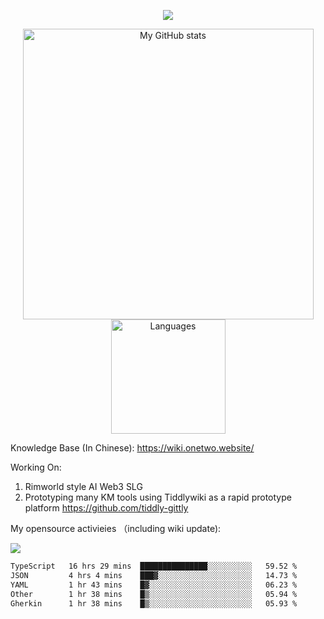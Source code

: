 <a href="https://github.com/linonetwo">
    <p align="center">
        <img src="https://github-profile-trophy.vercel.app/?username=linonetwo&column=7&theme=onedark"/>
    </p>
</a>
<a align="center" href="https://github.com/linonetwo">
  <p align="center">
    <img src="https://github-readme-stats.vercel.app/api?username=linonetwo&show_icons=true&count_private=true" alt="My GitHub stats" width="465"/>
    <img src="https://github-readme-stats.vercel.app/api/top-langs/?username=linonetwo&layout=compact&langs_count=10" alt="Languages" height="183">
  </p>
</a>

Knowledge Base (In Chinese): https://wiki.onetwo.website/

Working On: 

1. Rimworld style AI Web3 SLG
1. Prototyping many KM tools using Tiddlywiki as a rapid prototype platform https://github.com/tiddly-gittly

My opensource activieies （including wiki update):

![](https://visitor-badge.glitch.me/badge?page_id=linonetwo.linonetwo)

<!--START_SECTION:waka-->

```txt
TypeScript   16 hrs 29 mins  ███████████████░░░░░░░░░░   59.52 %
JSON         4 hrs 4 mins    ███▓░░░░░░░░░░░░░░░░░░░░░   14.73 %
YAML         1 hr 43 mins    █▓░░░░░░░░░░░░░░░░░░░░░░░   06.23 %
Other        1 hr 38 mins    █▒░░░░░░░░░░░░░░░░░░░░░░░   05.94 %
Gherkin      1 hr 38 mins    █▒░░░░░░░░░░░░░░░░░░░░░░░   05.93 %
```

<!--END_SECTION:waka-->
